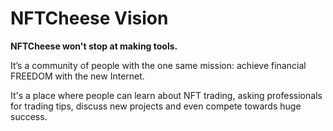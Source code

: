 # NFTCheese Vision

**NFTCheese won't stop at making tools.**

It’s a community of people with the one same mission: achieve financial FREEDOM with the new Internet.

It's a place where people can learn about NFT trading, asking professionals for trading tips, discuss new projects and even compete towards huge success.

